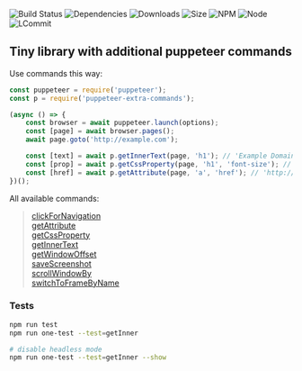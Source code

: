 ![Build Status](https://travis-ci.org/k03mad/puppeteer-extra-commands.svg?branch=master) ![Dependencies](https://david-dm.org/k03mad/puppeteer-extra-commands.svg) ![Downloads](https://img.shields.io/npm/dt/puppeteer-extra-commands.svg) ![Size](https://img.shields.io/github/repo-size/k03mad/puppeteer-extra-commands.svg) ![NPM](https://img.shields.io/npm/v/puppeteer-extra-commands.svg) ![Node](https://img.shields.io/node/v/puppeteer-extra-commands.svg) ![LCommit](https://img.shields.io/github/last-commit/k03mad/puppeteer-extra-commands.svg)

## Tiny library with additional puppeteer commands

Use commands this way:

```js
const puppeteer = require('puppeteer');
const p = require('puppeteer-extra-commands');

(async () => {
    const browser = await puppeteer.launch(options);
    const [page] = await browser.pages();
    await page.goto('http://example.com');

    const [text] = await p.getInnerText(page, 'h1'); // 'Example Domain'
    const [prop] = await p.getCssProperty(page, 'h1', 'font-size'); // '32px'
    const [href] = await p.getAttribute(page, 'a', 'href'); // 'http://www.iana.org/domains/example'
})();
```

All available commands:

> [clickForNavigation](https://github.com/k03mad/puppeteer-extra-commands/blob/master/commands/clickForNavigation.js)\
> [getAttribute](https://github.com/k03mad/puppeteer-extra-commands/blob/master/commands/getAttribute.js)\
> [getCssProperty](https://github.com/k03mad/puppeteer-extra-commands/blob/master/commands/getCssProperty.js)\
> [getInnerText](https://github.com/k03mad/puppeteer-extra-commands/blob/master/commands/getInnerText.js)\
> [getWindowOffset](https://github.com/k03mad/puppeteer-extra-commands/blob/master/commands/getWindowOffset.js)\
> [saveScreenshot](https://github.com/k03mad/puppeteer-extra-commands/blob/master/commands/saveScreenshot.js)\
> [scrollWindowBy](https://github.com/k03mad/puppeteer-extra-commands/blob/master/commands/scrollWindowBy.js)\
> [switchToFrameByName](https://github.com/k03mad/puppeteer-extra-commands/blob/master/commands/switchToFrameByName.js)

### Tests

```bash
npm run test
npm run one-test --test=getInner

# disable headless mode
npm run one-test --test=getInner --show
```
